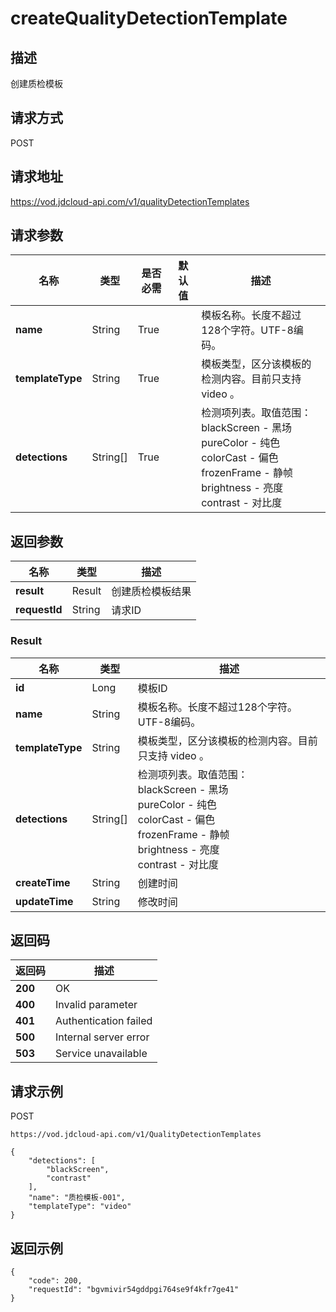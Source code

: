 # createQualityDetectionTemplate


## 描述
创建质检模板

## 请求方式
POST

## 请求地址
https://vod.jdcloud-api.com/v1/qualityDetectionTemplates


## 请求参数
|名称|类型|是否必需|默认值|描述|
|---|---|---|---|---|
|**name**|String|True| |模板名称。长度不超过128个字符。UTF-8编码。<br>|
|**templateType**|String|True| |模板类型，区分该模板的检测内容。目前只支持 video 。|
|**detections**|String[]|True| |检测项列表。取值范围：<br>  blackScreen - 黑场<br>  pureColor - 纯色<br>  colorCast - 偏色<br>  frozenFrame - 静帧<br>  brightness - 亮度<br>  contrast - 对比度<br>|


## 返回参数
|名称|类型|描述|
|---|---|---|
|**result**|Result|创建质检模板结果|
|**requestId**|String|请求ID|

### Result
|名称|类型|描述|
|---|---|---|
|**id**|Long|模板ID|
|**name**|String|模板名称。长度不超过128个字符。UTF-8编码。<br>|
|**templateType**|String|模板类型，区分该模板的检测内容。目前只支持 video 。|
|**detections**|String[]|检测项列表。取值范围：<br>  blackScreen - 黑场<br>  pureColor - 纯色<br>  colorCast - 偏色<br>  frozenFrame - 静帧<br>  brightness - 亮度<br>  contrast - 对比度<br>|
|**createTime**|String|创建时间|
|**updateTime**|String|修改时间|

## 返回码
|返回码|描述|
|---|---|
|**200**|OK|
|**400**|Invalid parameter|
|**401**|Authentication failed|
|**500**|Internal server error|
|**503**|Service unavailable|

## 请求示例
POST
```
https://vod.jdcloud-api.com/v1/QualityDetectionTemplates

```
```
{
    "detections": [
        "blackScreen", 
        "contrast"
    ], 
    "name": "质检模板-001", 
    "templateType": "video"
}
```

## 返回示例
```
{
    "code": 200, 
    "requestId": "bgvmivir54gddpgi764se9f4kfr7ge41"
}
```
